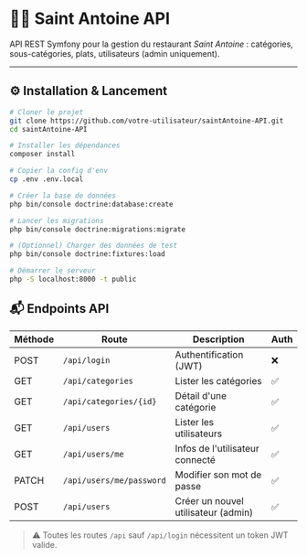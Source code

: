 # 🧑‍🍳 Saint Antoine API

API REST Symfony pour la gestion du restaurant *Saint Antoine* : catégories, sous-catégories, plats, utilisateurs (admin uniquement).

---

## ⚙️ Installation & Lancement

```bash
# Cloner le projet
git clone https://github.com/votre-utilisateur/saintAntoine-API.git
cd saintAntoine-API

# Installer les dépendances
composer install

# Copier la config d'env
cp .env .env.local

# Créer la base de données
php bin/console doctrine:database:create

# Lancer les migrations
php bin/console doctrine:migrations:migrate

# (Optionnel) Charger des données de test
php bin/console doctrine:fixtures:load

# Démarrer le serveur
php -S localhost:8000 -t public
```

## 📬 Endpoints API

| Méthode | Route                          | Description                              | Auth |
|---------|--------------------------------|------------------------------------------|------|
| POST    | `/api/login`                  | Authentification (JWT)                   | ❌   |
| GET     | `/api/categories`             | Lister les catégories                    | ✅   |
| GET     | `/api/categories/{id}`        | Détail d'une catégorie                   | ✅   |
| GET     | `/api/users`                  | Lister les utilisateurs                  | ✅   |
| GET     | `/api/users/me`               | Infos de l'utilisateur connecté          | ✅   |
| PATCH   | `/api/users/me/password`      | Modifier son mot de passe                | ✅   |
| POST    | `/api/users`                  | Créer un nouvel utilisateur (admin)      | ✅   |

> ⚠️ Toutes les routes `/api` sauf `/api/login` nécessitent un token JWT valide.

